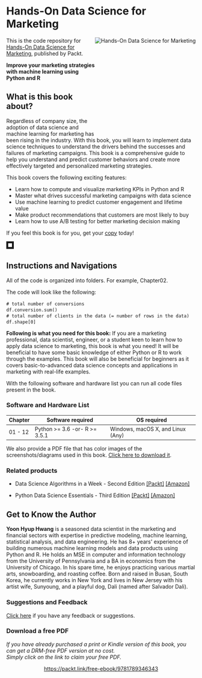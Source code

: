 # Hands-On Data Science for Marketing

<a href="https://prod.packtpub.com/in/big-data-and-business-intelligence/hands-data-science-marketing?utm_source=github&utm_medium=repository&utm_campaign=9781789346343"><img src="https://prod.packtpub.com/media/catalog/product/cache/a22c7d190d97ca25f5f1089471ab8502/b/1/b11295_p.png" alt="Hands-On Data Science for Marketing" height="256px" align="right"></a>

This is the code repository for [Hands-On Data Science for Marketing](https://prod.packtpub.com/in/big-data-and-business-intelligence/hands-data-science-marketing?utm_source=github&utm_medium=repository&utm_campaign=9781789346343), published by Packt.

**Improve your marketing strategies with machine learning using Python and R**

## What is this book about?
Regardless of company size, the adoption of data science and machine learning for marketing has been rising in the industry. With this book, you will learn to implement data science techniques to understand the drivers behind the successes and failures of marketing campaigns. This book is a comprehensive guide to help you understand and predict customer behaviors and create more effectively targeted and personalized marketing strategies.

This book covers the following exciting features:
* Learn how to compute and visualize marketing KPIs in Python and R
* Master what drives successful marketing campaigns with data science
* Use machine learning to predict customer engagement and lifetime value
* Make product recommendations that customers are most likely to buy
* Learn how to use A/B testing for better marketing decision making

If you feel this book is for you, get your [copy](https://www.amazon.com/dp/1789346347) today!

<a href="https://www.packtpub.com/?utm_source=github&utm_medium=banner&utm_campaign=GitHubBanner"><img src="https://raw.githubusercontent.com/PacktPublishing/GitHub/master/GitHub.png" 
alt="https://www.packtpub.com/" border="5" /></a>


## Instructions and Navigations
All of the code is organized into folders. For example, Chapter02.

The code will look like the following:
```
# total number of conversions
df.conversion.sum()
# total number of clients in the data (= number of rows in the data)
df.shape[0]
```

**Following is what you need for this book:**
If you are a marketing professional, data scientist, engineer, or a student keen to learn how to apply data science to marketing, this book is what you need! It will be beneficial to have some basic knowledge of either Python or R to work through the examples. This book will also be beneficial for beginners as it covers basic-to-advanced data science concepts and applications in marketing with real-life examples.

With the following software and hardware list you can run all code files present in the book.

### Software and Hardware List

| Chapter  | Software required                   | OS required                        |
| -------- | ------------------------------------| -----------------------------------|
| 01 - 12  | Python >= 3.6 -or- R >= 3.5.1       | Windows, macOS X, and Linux (Any)  |



We also provide a PDF file that has color images of the screenshots/diagrams used in this book. [Click here to download it](https://www.packtpub.com/sites/default/files/downloads/9781789346343_ColorImages.pdf).


### Related products <Other books you may enjoy>
* Data Science Algorithms in a Week - Second Edition [[Packt]](https://prod.packtpub.com/in/big-data-and-business-intelligence/data-science-algorithms-week-second-edition?utm_source=github&utm_medium=repository&utm_campaign=9781789806076) [[Amazon]](https://www.amazon.com/dp/B07K43K9HX)

* Python Data Science Essentials - Third Edition [[Packt]](https://prod.packtpub.com/in/big-data-and-business-intelligence/python-data-science-essentials-third-edition?utm_source=github&utm_medium=repository&utm_campaign=9781789537864) [[Amazon]](https://www.amazon.com/dp/178953786X)

## Get to Know the Author
**Yoon Hyup Hwang**
is a seasoned data scientist in the marketing and financial sectors with expertise in predictive modeling, machine learning, statistical analysis, and data engineering. He has 8+ years' experience of building numerous machine learning models and data products using Python and R. He holds an MSE in computer and information technology from the University of Pennsylvania and a BA in economics from the University of Chicago.
In his spare time, he enjoys practicing various martial arts, snowboarding, and roasting coffee. Born and raised in Busan, South Korea, he currently works in New York and lives in New Jersey with his artist wife, Sunyoung, and a playful dog, Dali (named after Salvador Dali).

### Suggestions and Feedback
[Click here](https://docs.google.com/forms/d/e/1FAIpQLSdy7dATC6QmEL81FIUuymZ0Wy9vH1jHkvpY57OiMeKGqib_Ow/viewform) if you have any feedback or suggestions.
### Download a free PDF

 <i>If you have already purchased a print or Kindle version of this book, you can get a DRM-free PDF version at no cost.<br>Simply click on the link to claim your free PDF.</i>
<p align="center"> <a href="https://packt.link/free-ebook/9781789346343">https://packt.link/free-ebook/9781789346343 </a> </p>